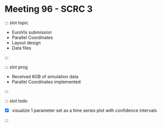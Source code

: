 # Meeting 96 - SCRC 3

<Meeting index="96" members="Rita, Hui, Tom, Cagatay, Elif, Wang" date="11 Nov 2020 15:00" nextDate="25 Nov 2020 15:00">

::: slot topic

- EuroVis submission
- Parallel Coordinates
- Layout design
- Data files

:::

::: slot prog

- Received 6GB of simulation data
- Parallel Coordinates implemented

:::

::: slot todo

- [x] visualize 1 parameter set as a time series plot with confidence intervals


:::

</Meeting>
